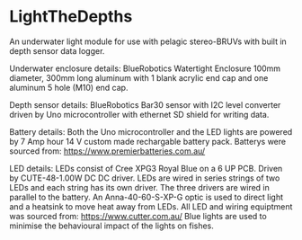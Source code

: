 # LightTheDepths
An underwater light module for use with pelagic stereo-BRUVs with built in depth sensor data logger.

Underwater enclosure details:
BlueRobotics Watertight Enclosure 100mm diameter, 300mm long aluminum with 1 blank acrylic end cap and one aluminum 5 hole (M10) end cap.

Depth sensor details:
BlueRobotics Bar30 sensor with I2C level converter driven by Uno microcontroller with ethernet SD shield for writing data.

Battery details:
Both the Uno microcontroller and the LED lights are powered by 7 Amp hour 14 V custom made rechargable battery pack. Batterys were sourced from: https://www.premierbatteries.com.au/

LED details:
LEDs consist of Cree XPG3 Royal Blue on a 6 UP PCB. Driven by CUTE-48-1.00W DC DC driver. LEDs are wired in series strings of two LEDs and each string has its own driver. The three drivers are wired in parallel to the battery. An Anna-40-60-S-XP-G optic is used to direct light and a heatsink to move heat away from LEDs. All LED and wiring equiptment was sourced from: https://www.cutter.com.au/
Blue lights are used to minimise the behavioural impact of the lights on fishes. 
